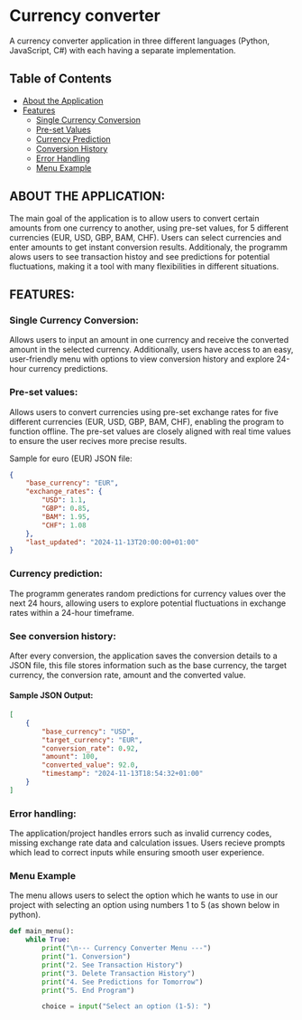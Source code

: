 # Currency converter

A currency converter application in three different languages (Python, JavaScript, C#) with each having a separate implementation.

## Table of Contents

- [About the Application](#about-the-application)
- [Features](#features)
  - [Single Currency Conversion](#single-currency-conversion)
  - [Pre-set Values](#pre-set-values)
  - [Currency Prediction](#currency-prediction)
  - [Conversion History](#conversion-history)
  - [Error Handling](#error-handling)
  - [Menu Example](#menu-example)
    
## ABOUT THE APPLICATION:
The main goal of the application is to allow users to convert certain amounts from one currency to another, using pre-set values, for 5 different currencies (EUR, USD, GBP, BAM, CHF). Users can select currencies and enter amounts to get instant conversion results. Additionaly, the programm alows users to see transaction histoy and see predictions for potential fluctuations, making it a tool with many flexibilities in different situations.

## FEATURES:

### Single Currency Conversion:
Allows users to input an amount in one currency and receive the converted amount in the selected currency. Additionally, users have access to an easy, user-friendly menu with options to view conversion history and explore 24-hour currency predictions.
    
### Pre-set values:
Allows users to convert currencies using pre-set exchange rates for five different currencies (EUR, USD, GBP, BAM, CHF), enabling the program to function offline. The pre-set values are closely aligned with real time values to ensure the user recives more precise results. 

Sample for euro (EUR) JSON file:
```json
{
    "base_currency": "EUR",
    "exchange_rates": {
        "USD": 1.1,
        "GBP": 0.85,
        "BAM": 1.95,
        "CHF": 1.08
    },
    "last_updated": "2024-11-13T20:00:00+01:00"
}
```

### Currency prediction:
The programm generates random predictions for currency values over the next 24 hours, allowing users to explore potential fluctuations in exchange rates within a 24-hour timeframe. 

### See conversion history:
After every conversion, the application saves the conversion details to a JSON file, this file stores information such as the base currency, the target currency, the conversion rate, amount and the converted value.
   
#### Sample JSON Output:

```json
[
    {
        "base_currency": "USD",
        "target_currency": "EUR",
        "conversion_rate": 0.92,
        "amount": 100,
        "converted_value": 92.0,
        "timestamp": "2024-11-13T18:54:32+01:00"
    }
]
```
### Error handling:
The application/project handles errors such as invalid currency codes, missing exchange rate data and calculation issues. Users recieve prompts which lead to correct inputs while ensuring smooth user experience.

### Menu Example
The menu allows users to select the option which he wants to use in our project with selecting an option using numbers 1 to 5 (as shown below in python).
  
```python
def main_menu():
    while True:
        print("\n--- Currency Converter Menu ---")
        print("1. Conversion")
        print("2. See Transaction History")
        print("3. Delete Transaction History")
        print("4. See Predictions for Tomorrow")
        print("5. End Program")

        choice = input("Select an option (1-5): ")
```
